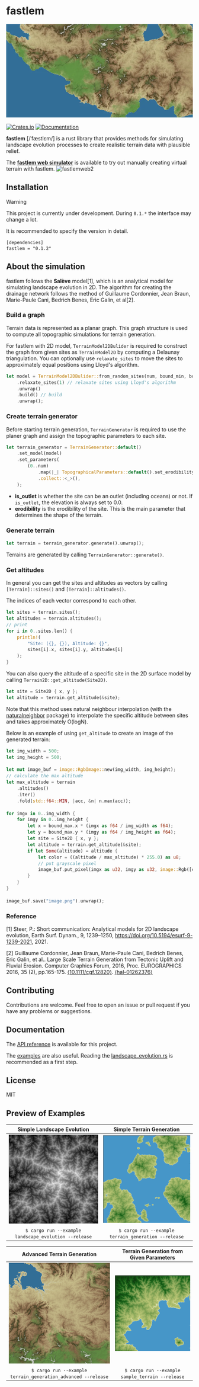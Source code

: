
# fastlem

![terrain](sample.webp)

[![Crates.io](https://img.shields.io/crates/v/fastlem)](https://crates.io/crates/fastlem)
[![Documentation](https://docs.rs/fastlem/badge.svg)](https://docs.rs/fastlem)

**fastlem** [/ˈfæstlɛm/] is a rust library that provides methods for simulating landscape evolution processes to create realistic terrain data with plausible relief.

The **[fastlem web simulator](https://fastlem.peruki.dev/)** is available to try out manually creating virtual terrain with fastlem.
![fastlemweb2](https://github.com/TadaTeruki/fastlem/assets/69315285/1a98d63d-853d-4e76-bba5-b399f4772bf2)

## Installation


> [!WARNING]
> This project is currently under development. During `0.1.*` the interface may change a lot.
> 
> It is recommended to specify the version in detail.

```
[dependencies]
fastlem = "0.1.2"
```

## About the simulation

fastlem follows the **Salève** model[1], which is an analytical model for simulating landscape evolution in 2D. The algorithm for creating the drainage network follows the method of Guillaume Cordonnier, Jean Braun, Marie-Paule Cani, Bedrich Benes, Eric Galin, et al[2].

### Build a graph

Terrain data is represented as a planar graph. This graph structure is used to compute all topographic simulations for terrain generation.

For fastlem with 2D model, `TerrainModel2DBulider` is required to construct the graph from given sites as `TerrainModel2D` by computing a Delaunay triangulation. You can optionally use `relaxate_sites` to move the sites to approximately equal positions using Lloyd's algorithm.

```rust
let model = TerrainModel2DBulider::from_random_sites(num, bound_min, bound_max) // generate sites randomly
    .relaxate_sites(1) // relaxate sites using Lloyd's algorithm
    .unwrap()
    .build() // build
    .unwrap();
```

### Create terrain generator

Before starting terrain generation, `TerrainGenerator` is required to use the planer graph and assign the topographic parameters to each site.

```rust 
let terrain_generator = TerrainGenerator::default()
    .set_model(model)
    .set_parameters(
        (0..num)
            .map(|_| TopographicalParameters::default().set_erodibility(1.0))
            .collect::<_>(),
    );
```

 - **is_outlet** is whether the site can be an outlet (including oceans) or not. If `is_outlet`, the elevation is always set to 0.0.
 - **erodibility** is the erodibility of the site. This is the main parameter that determines the shape of the terrain.

### Generate terrain

```rust
let terrain = terrain_generator.generate().unwrap();
```

Terrains are generated by calling `TerrainGenerator::generate()`.

### Get altitudes

In general you can get the sites and altitudes as vectors by calling `[Terrain]::sites()` and `[Terrain]::altitudes()`.

The indices of each vector correspond to each other.

```rust
let sites = terrain.sites();
let altitudes = terrain.altitudes();
// print
for i in 0..sites.len() {
    println!(
        "Site: ({}, {}), Altitude: {}",
        sites[i].x, sites[i].y, altitudes[i]
    );
}
```

You can also query the altitude of a specific site in the 2D surface model by calling `Terrain2D::get_altitude(Site2D)`.

```rust
let site = Site2D { x, y };
let altitude = terrain.get_altitude(&site);
```

Note that this method uses natural neighbour interpolation (with the [naturalneighbor](https://crates.io/crates/naturalneighbor) package) to interpolate the specific altitude between sites and takes approximately O(logN).

Below is an example of using `get_altitude` to create an image of the generated terrain:

```rust
let img_width = 500;
let img_height = 500;

let mut image_buf = image::RgbImage::new(img_width, img_height);
// calculate the max altitude
let max_altitude = terrain
    .altitudes()
    .iter()
    .fold(std::f64::MIN, |acc, &n| n.max(acc));

for imgx in 0..img_width {
    for imgy in 0..img_height {
        let x = bound_max.x * (imgx as f64 / img_width as f64);
        let y = bound_max.y * (imgy as f64 / img_height as f64);
        let site = Site2D { x, y };
        let altitude = terrain.get_altitude(&site);
        if let Some(altitude) = altitude {
            let color = ((altitude / max_altitude) * 255.0) as u8;
            // put grayscale pixel
            image_buf.put_pixel(imgx as u32, imgy as u32, image::Rgb([color, color, color]));
        }
    }
}

image_buf.save("image.png").unwrap();
```

### Reference 

[1] Steer, P.: Short communication: Analytical models for 2D landscape evolution, Earth Surf. Dynam., 9, 1239–1250, https://doi.org/10.5194/esurf-9-1239-2021, 2021.

[2] Guillaume Cordonnier, Jean Braun, Marie-Paule Cani, Bedrich Benes, Eric Galin, et al.. Large Scale Terrain Generation from Tectonic Uplift and Fluvial Erosion. Computer Graphics Forum, 2016, Proc. EUROGRAPHICS 2016, 35 (2), pp.165-175. [⟨10.1111/cgf.12820⟩](https://dx.doi.org/10.1111/cgf.12820). [⟨hal-01262376⟩](https://inria.hal.science/hal-01262376)


## Contributing

Contributions are welcome.
Feel free to open an issue or pull request if you have any problems or suggestions.

## Documentation

The [API reference](https://docs.rs/fastlem/latest/fastlem/) is available for this project.

The [examples](https://github.com/TadaTeruki/fastlem/tree/main/examples) are also useful. Reading the [landscape_evolution.rs](https://github.com/TadaTeruki/fastlem/blob/main/examples/landscape_evolution.rs) is recommended as a first step.

## License

MIT

## Preview of Examples

|**Simple Landscape Evolution**|**Simple Terrain Generation**|
|:---:|:---:|
|![Simple Landscape Evolution](images/out/landscape_evolution.png)|![Simple Terrain Generation](images/out/terrain_generation.png)|
|```$ cargo run --example landscape_evolution --release```|```$ cargo run --example terrain_generation --release```|

|**Advanced Terrain Generation**|**Terrain Generation from Given Parameters**|
|:---:|:---:|
|![Advanced Terrain Generation](images/out/terrain_generation_advanced.png)|![Terrain Generation from Given Parameters](images/out/sample_terrain.png)|
|```$ cargo run --example terrain_generation_advanced --release```|```$ cargo run --example sample_terrain --release```|


